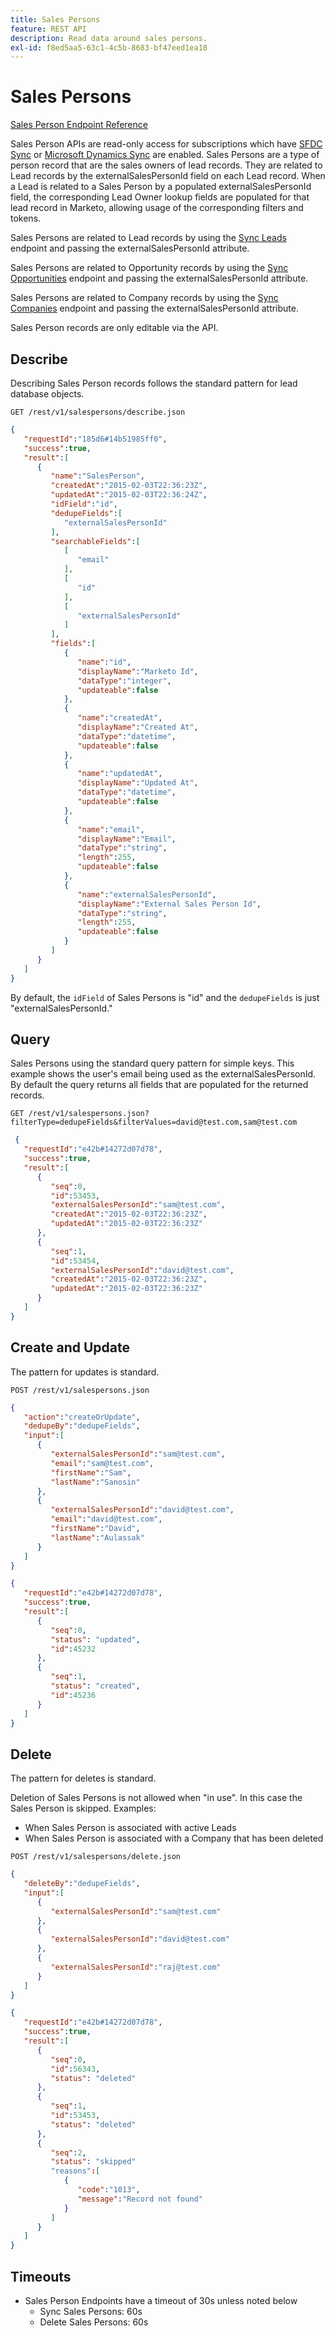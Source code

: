 ```yaml
---
title: Sales Persons
feature: REST API
description: Read data around sales persons.
exl-id: f8ed5aa5-63c1-4c5b-8683-bf47eed1ea18
---
```

# Sales Persons

[Sales Person Endpoint Reference](https://developer.adobe.com/marketo-apis/api/mapi/#tag/Sales-Persons)

Sales Person APIs are read-only access for subscriptions which have [SFDC Sync](https://experienceleague.adobe.com/en/docs/marketo/using/product-docs/crm-sync/salesforce-sync/sfdc-sync-details/sfdc-sync-field-sync) or [Microsoft Dynamics Sync](https://experienceleague.adobe.com/en/docs/marketo/using/product-docs/crm-sync/microsoft-dynamics/microsoft-dynamics-sync-details/microsoft-dynamics-sync-user-sync) are enabled. Sales Persons are a type of person record that are the sales owners of lead records. They are related to Lead records by the externalSalesPersonId field on each Lead record. When a Lead is related to a Sales Person by a populated externalSalesPersonId field, the corresponding Lead Owner lookup fields are populated for that lead record in Marketo, allowing usage of the corresponding filters and tokens.

Sales Persons are related to Lead records by using the [Sync Leads](https://developer.adobe.com/marketo-apis/api/mapi/#tag/Leads/operation/syncLeadUsingPOST) endpoint and passing the externalSalesPersonId attribute.

Sales Persons are related to Opportunity records by using the [Sync Opportunities](https://developer.adobe.com/marketo-apis/api/mapi/#tag/Opportunities/operation/syncOpportunitiesUsingPOST) endpoint and passing the externalSalesPersonId attribute.

Sales Persons are related to Company records by using the [Sync Companies](https://developer.adobe.com/marketo-apis/api/mapi/#tag/Companies/operation/syncCompaniesUsingPOST) endpoint and passing the externalSalesPersonId attribute.

Sales Person records are only editable via the API.

## Describe

Describing Sales Person records follows the standard pattern for lead database objects.

```
GET /rest/v1/salespersons/describe.json
```

```json
{
   "requestId":"185d6#14b51985ff0",
   "success":true,
   "result":[
      {
         "name":"SalesPerson",
         "createdAt":"2015-02-03T22:36:23Z",
         "updatedAt":"2015-02-03T22:36:24Z",
         "idField":"id",
         "dedupeFields":[
            "externalSalesPersonId"
         ],
         "searchableFields":[
            [
               "email"
            ],
            [
               "id"
            ],
            [
               "externalSalesPersonId"
            ]
         ],
         "fields":[
            {
               "name":"id",
               "displayName":"Marketo Id",
               "dataType":"integer",
               "updateable":false
            },
            {
               "name":"createdAt",
               "displayName":"Created At",
               "dataType":"datetime",
               "updateable":false
            },
            {
               "name":"updatedAt",
               "displayName":"Updated At",
               "dataType":"datetime",
               "updateable":false
            },
            {
               "name":"email",
               "displayName":"Email",
               "dataType":"string",
               "length":255,
               "updateable":false
            },
            {
               "name":"externalSalesPersonId",
               "displayName":"External Sales Person Id",
               "dataType":"string",
               "length":255,
               "updateable":false
            }
         ]
      }
   ]
}
```

By default, the `idField` of Sales Persons is "id" and the `dedupeFields` is just "externalSalesPersonId."

## Query

Sales Persons using the standard query pattern for simple keys. This example shows the user's email being used as the externalSalesPersonId. By default the query returns all fields that are populated for the returned records.

```
GET /rest/v1/salespersons.json?filterType=dedupeFields&filterValues=david@test.com,sam@test.com
```

```json
 {
   "requestId":"e42b#14272d07d78",
   "success":true,
   "result":[
      {
         "seq":0,
         "id":53453,
         "externalSalesPersonId":"sam@test.com",
         "createdAt":"2015-02-03T22:36:23Z",
         "updatedAt":"2015-02-03T22:36:23Z"
      },
      {
         "seq":1,
         "id":53454,
         "externalSalesPersonId":"david@test.com",
         "createdAt":"2015-02-03T22:36:23Z",
         "updatedAt":"2015-02-03T22:36:23Z"
      }
   ]
}
```

## Create and Update

The pattern for updates is standard.

```
POST /rest/v1/salespersons.json
```

```json
{
   "action":"createOrUpdate",
   "dedupeBy":"dedupeFields",
   "input":[
      {
         "externalSalesPersonId":"sam@test.com",
         "email":"sam@test.com",
         "firstName":"Sam",
         "lastName":"Sanosin"
      },
      {
         "externalSalesPersonId":"david@test.com",
         "email":"david@test.com",
         "firstName":"David",
         "lastName":"Aulassak"
      }
   ]
}
```

```json
{
   "requestId":"e42b#14272d07d78",
   "success":true,
   "result":[
      {
         "seq":0,
         "status": "updated",
         "id":45232
      },
      {
         "seq":1,
         "status": "created",
         "id":45236
      }
   ]
}
```

## Delete

The pattern for deletes is standard.

Deletion of Sales Persons is not allowed when "in use". In this case the Sales Person is skipped. Examples:

- When Sales Person is associated with active Leads
- When Sales Person is associated with a Company that has been deleted

```
POST /rest/v1/salespersons/delete.json
```

```json
{
   "deleteBy":"dedupeFields",
   "input":[
      {
         "externalSalesPersonId":"sam@test.com"
      },
      {
         "externalSalesPersonId":"david@test.com"
      },
      {
         "externalSalesPersonId":"raj@test.com"
      }
   ]
}

```

```json
{
   "requestId":"e42b#14272d07d78",
   "success":true,
   "result":[
      {
         "seq":0,
         "id":56343,
         "status": "deleted"
      },
      {
         "seq":1,
         "id":53453,
         "status": "deleted"
      },
      {
         "seq":2,
         "status": "skipped"
         "reasons":[
            {
               "code":"1013",
               "message":"Record not found"
            }
         ]
      }
   ]
}
```

## Timeouts

- Sales Person Endpoints have a timeout of 30s unless noted below
  - Sync Sales Persons: 60s
  - Delete Sales Persons: 60s
